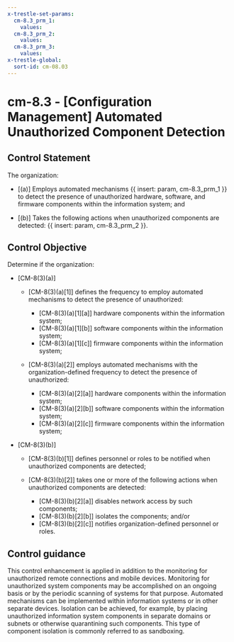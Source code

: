 ```yaml
---
x-trestle-set-params:
  cm-8.3_prm_1:
    values:
  cm-8.3_prm_2:
    values:
  cm-8.3_prm_3:
    values:
x-trestle-global:
  sort-id: cm-08.03
---
```


# cm-8.3 - \[Configuration Management\] Automated Unauthorized Component Detection

## Control Statement

The organization:

- \[(a)\] Employs automated mechanisms {{ insert: param, cm-8.3_prm_1 }} to detect the presence of unauthorized hardware, software, and firmware components within the information system; and

- \[(b)\] Takes the following actions when unauthorized components are detected: {{ insert: param, cm-8.3_prm_2 }}.

## Control Objective

Determine if the organization:

- \[CM-8(3)(a)\]

  - \[CM-8(3)(a)[1]\] defines the frequency to employ automated mechanisms to detect the presence of unauthorized:

    - \[CM-8(3)(a)[1][a]\] hardware components within the information system;
    - \[CM-8(3)(a)[1][b]\] software components within the information system;
    - \[CM-8(3)(a)[1][c]\] firmware components within the information system;

  - \[CM-8(3)(a)[2]\] employs automated mechanisms with the organization-defined frequency to detect the presence of unauthorized:

    - \[CM-8(3)(a)[2][a]\] hardware components within the information system;
    - \[CM-8(3)(a)[2][b]\] software components within the information system;
    - \[CM-8(3)(a)[2][c]\] firmware components within the information system;

- \[CM-8(3)(b)\]

  - \[CM-8(3)(b)[1]\] defines personnel or roles to be notified when unauthorized components are detected;
  - \[CM-8(3)(b)[2]\] takes one or more of the following actions when unauthorized components are detected:

    - \[CM-8(3)(b)[2][a]\] disables network access by such components;
    - \[CM-8(3)(b)[2][b]\] isolates the components; and/or
    - \[CM-8(3)(b)[2][c]\] notifies organization-defined personnel or roles.

## Control guidance

This control enhancement is applied in addition to the monitoring for unauthorized remote connections and mobile devices. Monitoring for unauthorized system components may be accomplished on an ongoing basis or by the periodic scanning of systems for that purpose. Automated mechanisms can be implemented within information systems or in other separate devices. Isolation can be achieved, for example, by placing unauthorized information system components in separate domains or subnets or otherwise quarantining such components. This type of component isolation is commonly referred to as sandboxing.
